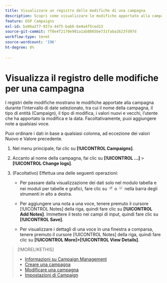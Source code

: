 ```yaml
---
title: Visualizzare un registro delle modifiche di una campagna
description: Scopri come visualizzare le modifiche apportate alla campagna.
feature: DSP Campaigns
exl-id: ba96a277-937a-4475-bab6-6e0a4f5ced13
source-git-commit: 7f8e4f2170e981a1ab8865be731faba2623fd97d
workflow-type: tm+mt
source-wordcount: '196'
ht-degree: 0%

---
```


# Visualizza il registro delle modifiche per una campagna

I registri delle modifiche mostrano le modifiche apportate alla campagna durante l’intervallo di date selezionato, tra cui il nome della campagna, il tipo di entità (Campaign), il tipo di modifica, i valori nuovi e vecchi, l’utente che ha apportato la modifica e la data. Facoltativamente, puoi aggiungere note a qualsiasi voce.

Puoi ordinare i dati in base a qualsiasi colonna, ad eccezione dei valori Nuovo e Valore precedente.

1. Nel menu principale, fai clic su **[!UICONTROL Campaigns]**.

1. Accanto al nome della campagna, fai clic su  **[!UICONTROL ...]** > **[!UICONTROL Change logs]**.

1. (Facoltativo) Effettua una delle seguenti operazioni:

   * Per passare dalla visualizzazione dei dati solo nel modulo tabella e nei moduli per tabelle e grafici, fare clic su ![Vista a tabella e grafico](/help/dsp/assets/table-plus-chart-view.png "Vista a tabella e grafico") o ![Vista a tabella](/help/dsp/assets/table-view.png "Vista a tabella") nella barra degli strumenti in alto a destra.

   * Per aggiungere una nota a una voce, tenere premuto il cursore [!UICONTROL Notes] della riga, quindi fare clic su **[!UICONTROL Add Notes]**. Immettere il testo nei campi di input, quindi fare clic su **[!UICONTROL Save]**.

   * Per visualizzare i dettagli di una voce in una finestra a comparsa, tenere premuto il cursore [!UICONTROL Notes] della riga, quindi fare clic su **[!UICONTROL More]>[!UICONTROL View Details]**.

>[!MORELIKETHIS]
>
>* [Informazioni su Campaign Management](campaign-about.md)
>* [Creare una campagna](campaign-create.md)
>* [Modificare una campagna](campaign-edit.md)
>* [Impostazioni di Campaign](campaign-settings.md)

